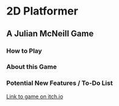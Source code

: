 # 2D Platformer
## A Julian McNeill Game



### How to Play


### About this Game


### Potential New Features / To-Do List


[Link to game on itch.io]()
